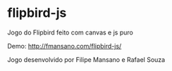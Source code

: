 # flipbird-js
Jogo do Flipbird feito com canvas e js puro

Demo: http://fmansano.com/flipbird-js/

Jogo desenvolvido por Filipe Mansano e Rafael Souza
